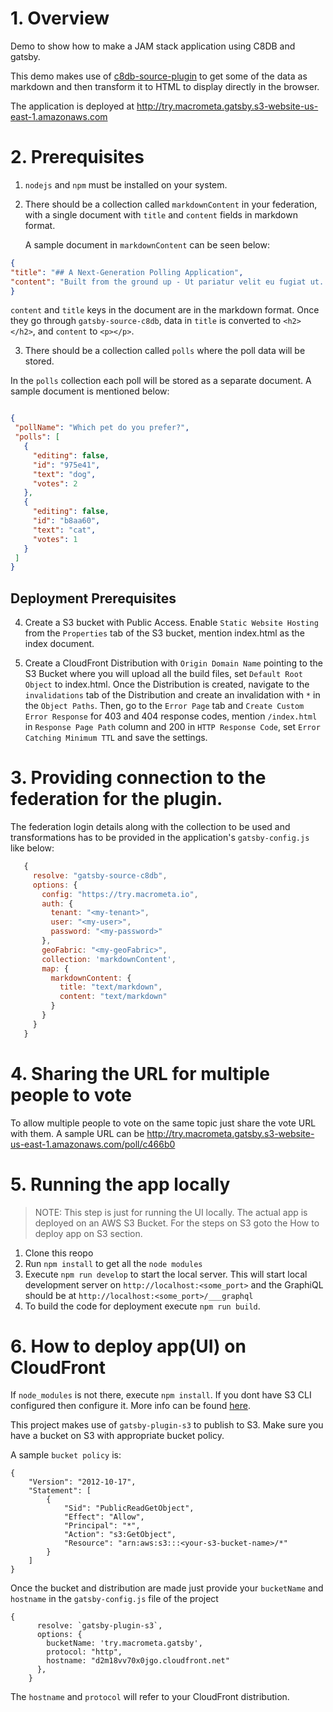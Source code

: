 # 1. Overview

Demo to show how to make a JAM stack application using C8DB and gatsby.

This demo makes use of [c8db-source-plugin](https://www.npmjs.com/package/gatsby-source-c8db) to get some of the data as markdown and then transform it to HTML to display directly in the browser.

The application is deployed at http://try.macrometa.gatsby.s3-website-us-east-1.amazonaws.com

# 2. Prerequisites
  1. `nodejs` and `npm` must be installed on your system.
  2. There should be a collection called `markdownContent` in your federation, with a single document with `title` and `content` fields in markdown format.

      A sample document in `markdownContent` can be seen below:

  ```json
{
  "title": "## A Next-Generation Polling Application",
  "content": "Built from the ground up - Ut pariatur velit eu fugiat ut. Veniam commodo non esse proident ut anim irure voluptate commodo aliqua tempor Lorem excepteur cupidatat. Nulla commodo ex laboris eu sit nisi exercitation dolore labore qui elit non Lorem minim. Voluptate pariatur anim esse irure ipsum ut pariatur. Mollit occaecat velit occaecat sint pariatur tempor. Consectetur culpa tempor dolore amet officia dolore nulla nisi sunt ea."
}
  ```
 `content` and `title` keys in the document are in the markdown format. Once they go through `gatsby-source-c8db`, data in `title` is converted to `<h2></h2>`, and `content` to `<p></p>`.

  3. There should be a collection called `polls` where the poll data will be stored.

 In the `polls` collection each poll will be stored as a separate document. A sample document is mentioned below:

 ```json

{
  "pollName": "Which pet do you prefer?",
  "polls": [
    {
      "editing": false,
      "id": "975e41",
      "text": "dog",
      "votes": 2
    },
    {
      "editing": false,
      "id": "b8aa60",
      "text": "cat",
      "votes": 1
    }
  ]
}
 ```

## Deployment Prerequisites

  4. Create a S3 bucket with Public Access.
  Enable `Static Website Hosting` from the `Properties` tab of the S3 bucket, mention index.html as the index document.
 
  5. Create a CloudFront Distribution with `Origin Domain Name` pointing to the S3 Bucket where you will upload all the build files, set `Default Root Object` to index.html. Once the Distribution is created, navigate to the `invalidations` tab of the Distribution and create an invalidation with `*` in the `Object Paths`. Then, go to the `Error Page` tab and `Create Custom Error Response` for 403 and 404 response codes, mention `/index.html` in `Response Page Path` column and 200 in `HTTP Response Code`, set `Error Catching Minimum TTL` and save the settings.

# 3. Providing connection to the federation for the plugin.
 The federation login details along with the collection to be used and transformations has to be provided in the application's `gatsby-config.js` like below:
 
 ```js
    {
      resolve: "gatsby-source-c8db",
      options: {
        config: "https://try.macrometa.io",
        auth: {
          tenant: "<my-tenant>",
          user: "<my-user>",
          password: "<my-password>"
        },
        geoFabric: "<my-geoFabric>",
        collection: 'markdownContent',
        map: {
          markdownContent: { 
            title: "text/markdown",
            content: "text/markdown" 
          }
        }
      }
    }

 ```

# 4. Sharing the URL for multiple people to vote
To allow multiple people to vote on the same topic just share the vote URL with them. A sample URL can be http://try.macrometa.gatsby.s3-website-us-east-1.amazonaws.com/poll/c466b0

# 5. Running the app locally

>NOTE: This step is just for running the UI locally. The actual app is deployed on an AWS S3 Bucket. For the steps on S3 goto the How to deploy app on S3 section.

1. Clone this reopo
2. Run `npm install` to get all the `node modules`
3. Execute `npm run develop` to start the local server. This will start  local development server on `http://localhost:<some_port>` and the GraphiQL should be at `http://localhost:<some_port>/___graphql`
4. To build the code for deployment execute `npm run build`.

# 6. How to deploy app(UI) on CloudFront

If `node_modules` is not there, execute `npm install`.
If you dont have S3 CLI configured then configure it. More info can be found [here](https://www.gatsbyjs.org/docs/deploying-to-s3-cloudfront/#getting-started---aws-cli).

This project makes use of `gatsby-plugin-s3` to publish to S3.
Make sure you have a bucket on S3 with appropriate bucket policy.

A sample `bucket policy` is:
```
{
    "Version": "2012-10-17",
    "Statement": [
        {
            "Sid": "PublicReadGetObject",
            "Effect": "Allow",
            "Principal": "*",
            "Action": "s3:GetObject",
            "Resource": "arn:aws:s3:::<your-s3-bucket-name>/*"
        }
    ]
}
```
Once the bucket and distribution are made just provide your `bucketName` and `hostname` in the `gatsby-config.js` file of the project
```
{
      resolve: `gatsby-plugin-s3`,
      options: {
        bucketName: 'try.macrometa.gatsby',
        protocol: "http",
        hostname: "d2m18vv70x0jgo.cloudfront.net"
      },
    }
```
The `hostname` and `protocol` will refer to your CloudFront distribution.